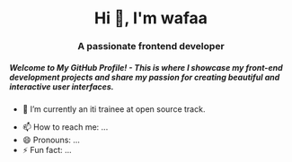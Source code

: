 <h1 align="center">Hi 👋, I'm wafaa</h1>
<h3 align="center">A passionate frontend developer</h3>
 
<!--
**wafaamuhammad123/wafaamuhammad123** is a ✨ _special_ ✨ repository because its `README.md` (this file) appears on your GitHub profile.
--><h5
Welcome to My GitHub Profile! - This is where I showcase my front-end development projects and share my passion for creating beautiful and interactive user interfaces.</h5>
- 🔭 I’m currently an iti trainee at open source track.
<!-- - 🌱 I’m currently learning full stack -->
<!-- - 👯 I’m looking to collaborate on ...
- 🤔 I’m looking for help with ...
- 💬 Ask me about ... -->
- 📫 How to reach me: ...
- 😄 Pronouns: ...
- ⚡ Fun fact: ...

